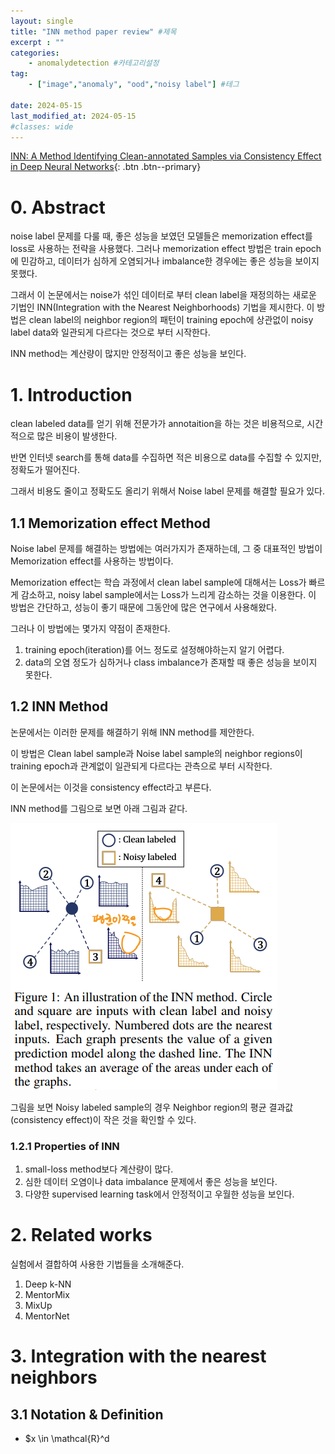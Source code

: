 ```yaml
---
layout: single
title: "INN method paper review" #제목
excerpt : ""
categories: 
    - anomalydetection #카테고리설정
tag: 
    - ["image","anomaly", "ood","noisy label"] #테그

date: 2024-05-15
last_modified_at: 2024-05-15
#classes: wide    
---
```


[INN: A Method Identifying Clean-annotated Samples via Consistency Effect in Deep Neural Networks](https://arxiv.org/pdf/2106.15185){: .btn .btn--primary}

# 0. Abstract

noise label 문제를 다룰 때, 좋은 성능을 보였던 모델들은 memorization effect를 loss로 사용하는 전략을 사용했다.
그러나 memorization effect 방법은 train epoch에 민감하고, 데이터가 심하게 오염되거나 imbalance한 경우에는 좋은 성능을 보이지 못했다.

그래서 이 논문에서는 noise가 섞인 데이터로 부터 clean label을 재정의하는 새로운 기법인 INN(Integration with the Nearest Neighborhoods) 기법을 제시한다.
이 방법은 clean label의 neighbor region의 패턴이 training epoch에 상관없이 noisy label data와 일관되게 다르다는 것으로 부터 시작한다.

INN method는 계산량이 많지만 안정적이고 좋은 성능을 보인다.

# 1. Introduction

clean labeled data를 얻기 위해 전문가가 annotaition을 하는 것은 비용적으로, 시간적으로 많은 비용이 발생한다.

반면 인터넷 search를 통해 data를 수집하면 적은 비용으로 data를 수집할 수 있지만, 정확도가 떨어진다.

그래서 비용도 줄이고 정확도도 올리기 위해서 Noise label 문제를 해결할 필요가 있다.


## 1.1 Memorization effect Method
Noise label 문제를 해결하는 방법에는 여러가지가 존재하는데, 그 중 대표적인 방법이 Memorization effect를 사용하는 방법이다.

Memorization effect는 학습 과정에서 clean label sample에 대해서는 Loss가 빠르게 감소하고, noisy label sample에서는 Loss가 느리게 감소하는 것을 이용한다.
이 방법은 간단하고, 성능이 좋기 때문에 그동안에 많은 연구에서 사용해왔다.

그러나 이 방법에는 몇가지 약점이 존재한다.
1. training epoch(iteration)를 어느 정도로 설정해야하는지 알기 어렵다.
2. data의 오염 정도가 심하거나 class imbalance가 존재할 때 좋은 성능을 보이지 못한다.


## 1.2 INN Method
논문에서는 이러한 문제를 해결하기 위해 INN method를 제안한다.

이 방법은 Clean label sample과 Noise label sample의 neighbor regions이 training epoch과 관계없이 일관되게 다르다는 관측으로 부터 시작한다.

이 논문에서는 이것을 consistency effect라고 부른다. 

INN method를 그림으로 보면 아래 그림과 같다.

![INN](/assets/images/anomalydetection/INN/INN_figure.png)

그림을 보면 Noisy labeled sample의 경우 Neighbor region의 평균 결과값(consistency effect)이 작은 것을 확인할 수 있다.

### 1.2.1 Properties of INN

1. small-loss method보다 계산량이 많다.
2. 심한 데이터 오염이나 data imbalance 문제에서 좋은 성능을 보인다.
3. 다양한 supervised learning task에서 안정적이고 우월한 성능을 보인다.

# 2. Related works

실험에서 결합하여 사용한 기법들을 소개해준다.

1. Deep k-NN
2. MentorMix
3. MixUp
4. MentorNet

# 3. Integration with the nearest neighbors

## 3.1 Notation & Definition

* $x \in \mathcal{R}^d
